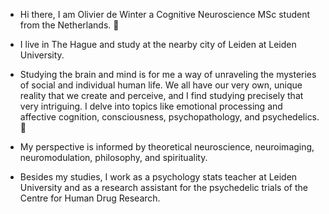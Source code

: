 - Hi there, I am Olivier de Winter a Cognitive Neuroscience MSc student from the Netherlands. 🧠
- I live in The Hague and study at the nearby city of Leiden at Leiden University.
  
- Studying the brain and mind is for me a way of unraveling the mysteries of social and individual human life. We all have our very own, unique reality that we create and perceive, and I find studying precisely that very intriguing.
  I delve into topics like emotional processing and affective cognition, consciousness, psychopathology, and psychedelics. 👀
- My perspective is informed by theoretical neuroscience, neuroimaging, neuromodulation, philosophy, and spirituality.

- Besides my studies, I work as a psychology stats teacher at Leiden University and as a research assistant for the psychedelic trials of the Centre for Human Drug Research.

